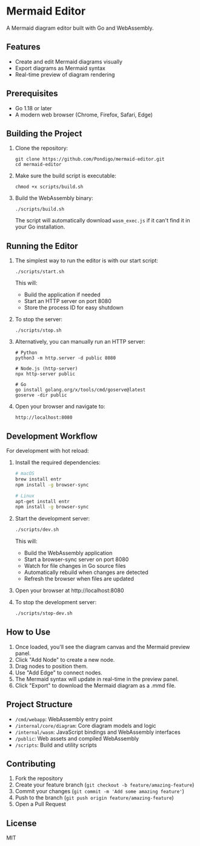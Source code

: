 # Mermaid Editor

A Mermaid diagram editor built with Go and WebAssembly.

## Features

- Create and edit Mermaid diagrams visually
- Export diagrams as Mermaid syntax
- Real-time preview of diagram rendering

## Prerequisites

- Go 1.18 or later
- A modern web browser (Chrome, Firefox, Safari, Edge)

## Building the Project

1. Clone the repository:
   ```
   git clone https://github.com/Pondigo/mermaid-editor.git
   cd mermaid-editor
   ```

2. Make sure the build script is executable:
   ```
   chmod +x scripts/build.sh
   ```

3. Build the WebAssembly binary:
   ```
   ./scripts/build.sh
   ```
   
   The script will automatically download `wasm_exec.js` if it can't find it in your Go installation.

## Running the Editor

1. The simplest way to run the editor is with our start script:
   ```
   ./scripts/start.sh
   ```
   
   This will:
   - Build the application if needed
   - Start an HTTP server on port 8080
   - Store the process ID for easy shutdown

2. To stop the server:
   ```
   ./scripts/stop.sh
   ```

3. Alternatively, you can manually run an HTTP server:
   ```
   # Python
   python3 -m http.server -d public 8080
   
   # Node.js (http-server)
   npx http-server public
   
   # Go
   go install golang.org/x/tools/cmd/goserve@latest
   goserve -dir public
   ```

4. Open your browser and navigate to:
   ```
   http://localhost:8080
   ```

## Development Workflow

For development with hot reload:

1. Install the required dependencies:
   ```bash
   # macOS
   brew install entr
   npm install -g browser-sync
   
   # Linux
   apt-get install entr
   npm install -g browser-sync
   ```

2. Start the development server:
   ```bash
   ./scripts/dev.sh
   ```
   This will:
   - Build the WebAssembly application
   - Start a browser-sync server on port 8080
   - Watch for file changes in Go source files
   - Automatically rebuild when changes are detected
   - Refresh the browser when files are updated

3. Open your browser at http://localhost:8080

4. To stop the development server:
   ```bash
   ./scripts/stop-dev.sh
   ```

## How to Use

1. Once loaded, you'll see the diagram canvas and the Mermaid preview panel.
2. Click "Add Node" to create a new node.
3. Drag nodes to position them.
4. Use "Add Edge" to connect nodes.
5. The Mermaid syntax will update in real-time in the preview panel.
6. Click "Export" to download the Mermaid diagram as a .mmd file.

## Project Structure

- `/cmd/webapp`: WebAssembly entry point
- `/internal/core/diagram`: Core diagram models and logic
- `/internal/wasm`: JavaScript bindings and WebAssembly interfaces
- `/public`: Web assets and compiled WebAssembly
- `/scripts`: Build and utility scripts

## Contributing

1. Fork the repository
2. Create your feature branch (`git checkout -b feature/amazing-feature`)
3. Commit your changes (`git commit -m 'Add some amazing feature'`)
4. Push to the branch (`git push origin feature/amazing-feature`)
5. Open a Pull Request

## License

MIT 